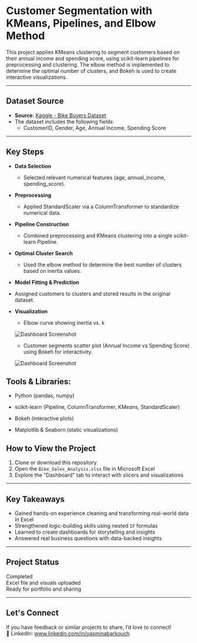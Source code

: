 # Customer Segmentation with KMeans, Pipelines, and Elbow Method

This project applies KMeans clustering to segment customers based on their annual income and spending score, using scikit-learn pipelines for preprocessing and clustering. The elbow method is implemented to determine the optimal number of clusters, and Bokeh is used to create interactive visualizations.

---

##  Dataset Source

- **Source**: [Kaggle - Bike Buyers Dataset](https://www.kaggle.com/datasets/vjchoudhary7/customer-segmentation-tutorial-in-python?resource=download) 
- The dataset includes the following fields:
  - CustomerID, Gender, Age, Annual Income, Spending Score

---

##  Key Steps

- **Data Selection**
  - Selected relevant numerical features (age, annual_income, spending_score).
- **Preprocessing**
  - Applied StandardScaler via a ColumnTransformer to standardize numerical data.
- **Pipeline Construction**
  - Combined preprocessing and KMeans clustering into a single scikit-learn Pipeline.
- **Optimal Cluster Search**
  - Used the elbow method to determine the best number of clusters based on inertia values.
 - **Model Fitting & Prediction**
  - Assigned customers to clusters and stored results in the original dataset.
- **Visualization**
  - Elbow curve showing inertia vs. k
 
  ![Dashboard Screenshot](Bike_Sales-Dashboard.png)
  
  - Customer segments scatter plot (Annual Income vs Spending Score) using Bokeh for interactivity.
 
  ![Dashboard Screenshot](Bike_Sales-Dashboard.png)  

## Tools & Libraries:

- Python (pandas, numpy)

- scikit-learn (Pipeline, ColumnTransformer, KMeans, StandardScaler)

- Bokeh (interactive plots)

- Matplotlib & Seaborn (static visualizations)

##  How to View the Project

1. Clone or download this repository
2. Open the `Bike_Sales_Analysis.xlsx` file in Microsoft Excel
3. Explore the "Dashboard" tab to interact with slicers and visualizations

---

##  Key Takeaways

- Gained hands-on experience cleaning and transforming real-world data in Excel
- Strengthened logic-building skills using nested `IF` formulas
- Learned to create dashboards for storytelling and insights
- Answered real business questions with data-backed insights

---

##  Project Status

 Completed  
 Excel file and visuals uploaded  
 Ready for portfolio and sharing

---

##  Let's Connect

If you have feedback or similar projects to share, I’d love to connect!  
📧 LinkedIn: www.linkedin.com/in/yasminabarkouch
